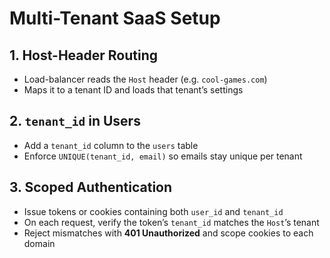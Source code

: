 # Multi-Tenant SaaS Setup

## 1. Host-Header Routing
- Load-balancer reads the `Host` header (e.g. `cool-games.com`)
- Maps it to a tenant ID and loads that tenant’s settings

## 2. `tenant_id` in Users
- Add a `tenant_id` column to the `users` table
- Enforce `UNIQUE(tenant_id, email)` so emails stay unique per tenant

## 3. Scoped Authentication
- Issue tokens or cookies containing both `user_id` and `tenant_id`
- On each request, verify the token’s `tenant_id` matches the `Host`’s tenant
- Reject mismatches with **401 Unauthorized** and scope cookies to each domain  
